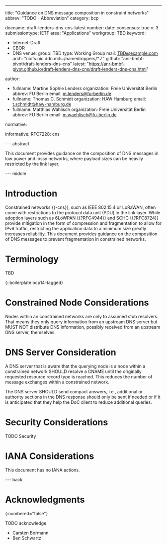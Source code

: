 ---
title: "Guidance on DNS message composition in constraint networks"
abbrev: "TODO - Abbreviation"
category: bcp

docname: draft-lenders-dns-cns-latest
number:
date:
consensus: true
v: 3
submissiontype: IETF
area: "Applications"
workgroup: TBD
keyword:
 - Internet-Draft
 - CBOR
 - DNS
venue:
  group: TBD
  type: Working Group
  mail: TBD@example.com
  arch: "nicfs.nic.ddn.mil:~/namedroppers/*.Z"
  github: "anr-bmbf-pivot/draft-lenders-dns-cns"
  latest: "https://anr-bmbf-pivot.github.io/draft-lenders-dns-cns/draft-lenders-dns-cns.html"

author:
 -  fullname: Martine Sophie Lenders
    organization: Freie Universität Berlin
    abbrev: FU Berlin
    email: m.lenders@fu-berlin.de
 -  fullname: Thomas C. Schmidt
    organization: HAW Hamburg
    email: t.schmidt@haw-hamburg.de
 -  fullname: Matthias Wählisch
    organization: Freie Universität Berlin
    abbrev: FU Berlin
    email: m.waehlisch@fu-berlin.de

normative:

informative:
  RFC7228: cns

--- abstract

This document provides guidance on the composition of DNS messages in low power and lossy
networks, where payload sizes can be heavily restricted by the link layer.

--- middle

# Introduction

Constrained networks {{-cns}}, such as IEEE 802.15.4 or LoRaWAN, often come with restrictions
to the protocol data unit (PDU) in the link layer. While adoption layers such as 6LoWPAN
{{?RFC4944}} and SCHC {{?RFC8724}} provide mitigation in the form of compression and fragmentation
to allow for IPv6 traffic, restricting the application data to a minimum size greatly increases
reliability. This document provides guidance on the composition of DNS messages to prevent
fragmentation in constrained networks.


# Terminology

TBD

{::boilerplate bcp14-tagged}

# Constrained Node Considerations

Nodes within an constrained networks are only to assumed stub resolvers.
That means they only query information from an upstream DNS server but MUST NOT distribute DNS
information, possibly received from an upstream DNS server, themselves.

# DNS Server Consideration

A DNS server that is aware that the querying node is a node within a constrained network SHOULD
resolve a CNAME
until the originally requested resource record type is reached. This reduces the number of message
exchanges within a constrained network.

The DNS server SHOULD send compact answers, i.e., additional or authority sections in the DNS
response should only be sent if needed or if it is anticipated that they help the DoC client to
reduce additional queries.


# Security Considerations

TODO Security


# IANA Considerations

This document has no IANA actions.


--- back

# Acknowledgments
{:numbered="false"}

TODO acknowledge.

- Carsten Bormann
- Ben Schwartz

